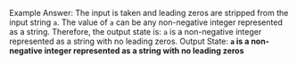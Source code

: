Example Answer:
The input is taken and leading zeros are stripped from the input string `a`. The value of `a` can be any non-negative integer represented as a string. Therefore, the output state is: `a` is a non-negative integer represented as a string with no leading zeros.
Output State: **`a` is a non-negative integer represented as a string with no leading zeros**